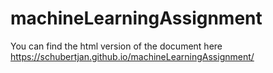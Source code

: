 # machineLearningAssignment
You can find the html version of the document here https://schubertjan.github.io/machineLearningAssignment/
